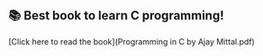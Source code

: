 ## 📚 Best book to learn C programming!
[Click here to read the book](Programming in C by Ajay Mittal.pdf)
